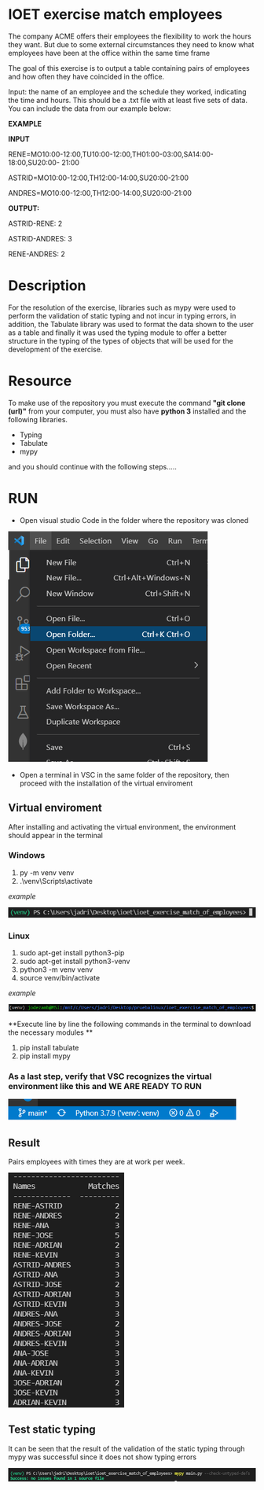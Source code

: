 # IOET exercise match employees

The company ACME offers their employees the flexibility to work the hours they want. But due to some external circumstances they need to know what employees have been at the office within the same time frame

The goal of this exercise is to output a table containing pairs of employees and how often they have coincided in the office.

Input: the name of an employee and the schedule they worked, indicating the time and hours. This should be a .txt file with at least five sets of data. You can include the data from our example below:

**EXAMPLE**

**INPUT**

RENE=MO10:00-12:00,TU10:00-12:00,TH01:00-03:00,SA14:00-18:00,SU20:00- 21:00

ASTRID=MO10:00-12:00,TH12:00-14:00,SU20:00-21:00

ANDRES=MO10:00-12:00,TH12:00-14:00,SU20:00-21:00

**OUTPUT:**

ASTRID-RENE: 2

ASTRID-ANDRES: 3

RENE-ANDRES: 2

# Description
For the resolution of the exercise, libraries such as mypy were used to perform the validation of static typing and not incur in typing errors, in addition, the Tabulate library was used to format the data shown to the user as a table and finally it was used the typing module to offer a better structure in the typing of the types of objects that will be used for the development of the exercise.


# Resource

To make use of the repository you must execute the command **"git clone (url)"** from your computer, you must also have **python 3** installed and the following libraries.

 - Typing
 - Tabulate
 - mypy

 and you should continue with the following steps.....


# RUN
- Open visual studio Code in the folder where the repository was cloned

![ ](https://github.com/Jodezamb/ioet_exercise_match_of_employees/blob/main/files/start.png?raw=true)

- Open a terminal in VSC in the same folder of the repository, then proceed with the installation of the virtual enviroment 
## Virtual enviroment
After installing and activating the virtual environment, the environment should appear in the terminal

### Windows 
1. py -m venv venv 
2. .\venv\Scripts\activate  

*example*

![ ](https://github.com/Jodezamb/ioet_exercise_match_of_employees/blob/main/files/venvi.png?raw=true)

### Linux
1. sudo apt-get install python3-pip
2. sudo apt-get install python3-venv
3. python3 -m venv venv
4. source venv/bin/activate

*example*

![ ](https://github.com/Jodezamb/ioet_exercise_match_of_employees/blob/main/files/linux.png?raw=true)

 


 **Execute line by line the following commands in the terminal to download the necessary modules **

1. pip install tabulate   
2. pip install mypy

### As a last step, verify that VSC recognizes the virtual environment like this and WE ARE READY TO RUN
![ ](https://github.com/Jodezamb/ioet_exercise_match_of_employees/blob/main/files/check.png?raw=true)


## Result
Pairs employees with times they are at work per week.

![ ](https://github.com/Jodezamb/ioet_exercise_match_of_employees/blob/main/files/result.png?raw=true)

## Test static typing
It can be seen that the result of the validation of the static typing through mypy was successful since it does not show typing errors

![ ](https://github.com/Jodezamb/ioet_exercise_match_of_employees/blob/main/files/mypy.png?raw=true)




